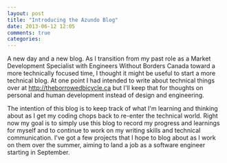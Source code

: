 ```yaml
---
layout: post
title: "Introducing the Azundo Blog"
date: 2013-06-12 12:05
comments: true
categories: 
---
```


A new day and a new blog. As I transition from my past role as a Market
Development Specialist with Engineers Without Borders Canada toward a more
technically focused time, I thought it might be useful to start a more
technical blog. At one point I had intended to write about technical things
over at http://theborrowedbicycle.ca but I'll keep that for thoughts on
personal and human development instead of design and engineering.

The intention of this blog is to keep track of what I'm learning and thinking
about as I get my coding chops back to re-enter the technical world.  Right now
my goal is to simply use this blog to record my progress and learnings for
myself and to continue to work on my writing skills and technical
communication.  I've got a few projects that I hope to blog about as I work on
them over the summer, aiming to land a job as a software engineer starting in
September.
